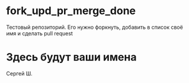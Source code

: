 # fork_upd_pr_merge_done
Тестовый репозиторий. Его нужно форкнуть, добавить в список своё имя и сделать pull request

# Здесь будут ваши имена
Сергей Ш.
